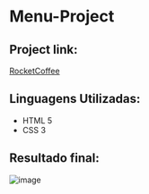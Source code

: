 # Menu-Project

## Project link: 

<a href="https://fancy-souffle-863ad2.netlify.app/">RocketCoffee</a>

## Linguagens Utilizadas:
+ HTML 5
+ CSS 3

## Resultado final:
![image](https://user-images.githubusercontent.com/95777456/189496612-c00d74b1-517a-4cff-9dab-d510e55d5c16.png)
